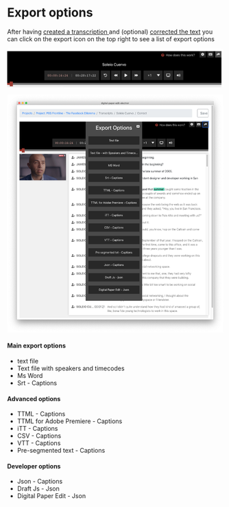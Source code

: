 # Export options

After having [created a transcription ](create-a-new-transcription.md)and \(optional\) [corrected the text](correct-the-text-of-a-transcription.md) you can click on the export icon on the top right to see a list of export options

![export icon ](../.gitbook/assets/screen-shot-2020-02-05-at-5.19.31-pm.png)

![Export options list](../.gitbook/assets/screen-shot-2020-02-05-at-5.20.23-pm.png)

#### Main export options

* text file
* Text file with speakers and timecodes
* Ms Word
* Srt - Captions

#### Advanced options 

* TTML - Captions
* TTML for Adobe Premiere - Captions
* iTT - Captions
* CSV - Captions
* VTT - Captions
* Pre-segmented text - Captions

#### Developer options

* Json - Captions
* Draft Js - Json 
*  Digital Paper Edit - Json

